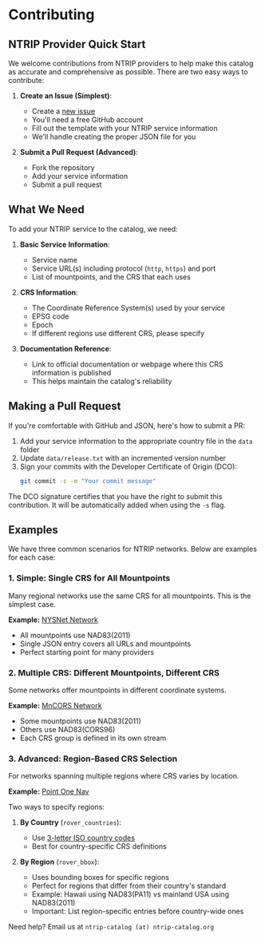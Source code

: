 # Contributing

## NTRIP Provider Quick Start

We welcome contributions from NTRIP providers to help make this catalog as accurate and comprehensive as possible. There are two easy ways to contribute:

1. **Create an Issue (Simplest)**:
   - Create a [new issue](https://github.com/pix4d/ntrip-catalog/issues/new)
   - You'll need a free GitHub account
   - Fill out the template with your NTRIP service information
   - We'll handle creating the proper JSON file for you

2. **Submit a Pull Request (Advanced)**:
   - Fork the repository
   - Add your service information
   - Submit a pull request

## What We Need

To add your NTRIP service to the catalog, we need:

1. **Basic Service Information**:
   - Service name
   - Service URL(s) including protocol (`http`, `https`) and port
   - List of mountpoints, and the CRS that each uses

2. **CRS Information**:
   - The Coordinate Reference System(s) used by your service
   - EPSG code
   - Epoch
   - If different regions use different CRS, please specify

3. **Documentation Reference**:
   - Link to official documentation or webpage where this CRS information is published
   - This helps maintain the catalog's reliability

## Making a Pull Request

If you're comfortable with GitHub and JSON, here's how to submit a PR:

1. Add your service information to the appropriate country file in the `data` folder
2. Update `data/release.txt` with an incremented version number
3. Sign your commits with the Developer Certificate of Origin (DCO):
   ```bash
   git commit -s -m "Your commit message"
   ```

The DCO signature certifies that you have the right to submit this contribution. It will be automatically added when using the `-s` flag.

## Examples

We have three common scenarios for NTRIP networks. Below are examples for each case:

### 1. Simple: Single CRS for All Mountpoints
Many regional networks use the same CRS for all mountpoints. This is the simplest case.

**Example:** [NYSNet Network](https://github.com/Pix4D/ntrip-catalog/blob/master/data/World/Americas/USA/nysnet.json)
- All mountpoints use NAD83(2011)
- Single JSON entry covers all URLs and mountpoints
- Perfect starting point for many providers

### 2. Multiple CRS: Different Mountpoints, Different CRS
Some networks offer mountpoints in different coordinate systems.

**Example:** [MnCORS Network](https://github.com/Pix4D/ntrip-catalog/blob/master/data/World/Americas/USA/mncors.json)
- Some mountpoints use NAD83(2011)
- Others use NAD83(CORS96)
- Each CRS group is defined in its own stream

### 3. Advanced: Region-Based CRS Selection
For networks spanning multiple regions where CRS varies by location.

**Example:** [Point One Nav](https://github.com/Pix4D/ntrip-catalog/blob/master/data/World/pointonenav.json)

Two ways to specify regions:
1. **By Country** (`rover_countries`):
   - Use [3-letter ISO country codes](https://countrycode.org/)
   - Best for country-specific CRS definitions

2. **By Region** (`rover_bbox`):
   - Uses bounding boxes for specific regions
   - Perfect for regions that differ from their country's standard
   - Example: Hawaii using NAD83(PA11) vs mainland USA using NAD83(2011)
   - Important: List region-specific entries before country-wide ones

Need help? Email us at `ntrip-catalog (at) ntrip-catalog.org`
